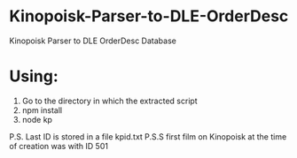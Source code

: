 # Kinopoisk-Parser-to-DLE-OrderDesc
Kinopoisk Parser to DLE OrderDesc Database

# Using:
1. Go to the directory in which the extracted script
2. npm install
5. node kp

P.S. Last ID is stored in a file kpid.txt
P.S.S first film on Kinopoisk at the time of creation was with ID 501
